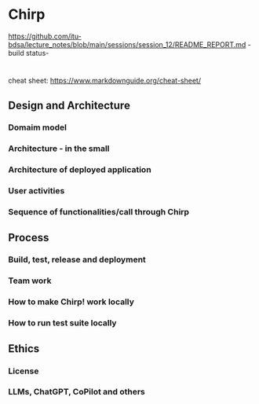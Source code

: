 # Chirp
https://github.com/itu-bdsa/lecture_notes/blob/main/sessions/session_12/README_REPORT.md
-build status-
#
cheat sheet: https://www.markdownguide.org/cheat-sheet/

## Design and Architecture

### Domaim model

### Architecture - in the small

### Architecture of deployed application

### User activities

### Sequence of functionalities/call through Chirp


## Process

### Build, test, release and deployment

### Team work

### How to make Chirp! work locally

### How to run test suite locally


## Ethics

### License

### LLMs, ChatGPT, CoPilot and others